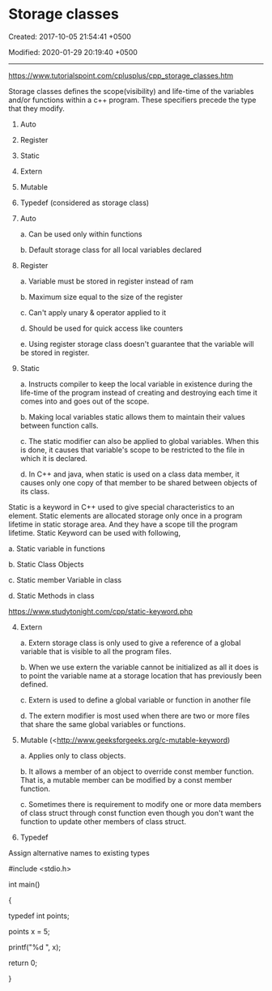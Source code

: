 # Storage classes

Created: 2017-10-05 21:54:41 +0500

Modified: 2020-01-29 20:19:40 +0500

---

<https://www.tutorialspoint.com/cplusplus/cpp_storage_classes.htm>



Storage classes defines the scope(visibility) and life-time of the variables and/or functions within a c++ program. These specifiers precede the type that they modify.



1.  Auto

2.  Register

3.  Static

4.  Extern

5.  Mutable

6.  Typedef (considered as storage class)



1.  Auto

    a.  Can be used only within functions

    b.  Default storage class for all local variables declared

2.  Register

    a.  Variable must be stored in register instead of ram

    b.  Maximum size equal to the size of the register

    c.  Can't apply unary & operator applied to it

    d.  Should be used for quick access like counters

    e.  Using register storage class doesn't guarantee that the variable will be stored in register.

3.  Static

    a.  Instructs compiler to keep the local variable in existence during the life-time of the program instead of creating and destroying each time it comes into and goes out of the scope.

    b.  Making local variables static allows them to maintain their values between function calls.

    c.  The static modifier can also be applied to global variables. When this is done, it causes that variable's scope to be restricted to the file in which it is declared.

    d.  In C++ and java, when static is used on a class data member, it causes only one copy of that member to be shared between objects of its class.



Static is a keyword in C++ used to give special characteristics to an element. Static elements are allocated storage only once in a program lifetime in static storage area. And they have a scope till the program lifetime. Static Keyword can be used with following,

a.  Static variable in functions

b.  Static Class Objects

c.  Static member Variable in class

d.  Static Methods in class



<https://www.studytonight.com/cpp/static-keyword.php>



4.  Extern

    a.  Extern storage class is only used to give a reference of a global variable that is visible to all the program files.

    b.  When we use extern the variable cannot be initialized as all it does is to point the variable name at a storage location that has previously been defined.

    c.  Extern is used to define a global variable or function in another file

    d.  The extern modifier is most used when there are two or more files that share the same global variables or functions.

5.  Mutable (<http://www.geeksforgeeks.org/c-mutable-keyword)

    a.  Applies only to class objects.

    b.  It allows a member of an object to override const member function. That is, a mutable member can be modified by a const member function.

    c.  Sometimes there is requirement to modify one or more data members of class struct through const function even though you don't want the function to update other members of class struct.

6.  Typedef

Assign alternative names to existing types



#include <stdio.h>

int main()

{

typedef int points;

points x = 5;

printf("%d ", x);

return 0;

}




